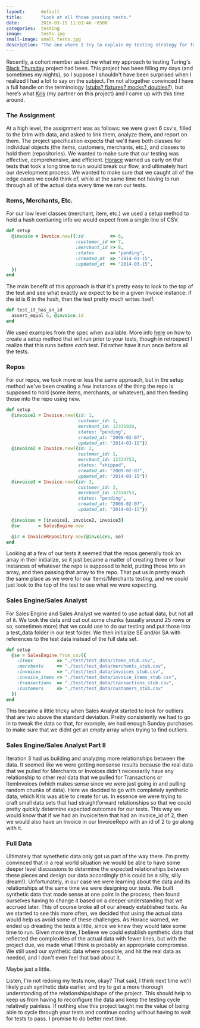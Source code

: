 ```yaml
---
layout:      default
title:       "Look at all those passing tests."
date:        2016-03-15 11:01:46 -0500
categories:  testing
image:       tests.jpg
small-image: small_tests.jpg
description: "The one where I try to explain my testing strategy for Turing's Black Thursday project"
---
```

Recently, a cohort member asked me what my approach to testing Turing's [Black Thursday](https://github.com/turingschool/curriculum/blob/master/source/projects/black_thursday.markdown) project had been. This project has been filling my days (and sometimes my nights), so I suppose I shouldn't have been surprised when I realized I had a lot to say on the subject. I'm not altogether convinced I have a full handle on the terminology ([stubs? fixtures? mocks? doubles?](http://martinfowler.com/articles/mocksArentStubs.html)), but here’s what [Kris](https://github.com/kristindiannefoss) (my partner on this project) and I came up with this time around.

### The Assignment

At a high level, the assignment was as follows: we were given 6 csv's, filled to the brim with data, and asked to link them, analyze them, and report on them. The project specification expects that we'll have both classes for individual objects (the items, customers, merchants, etc.), and classes to hold them (repositories). We wanted to make sure that our testing was effective, comprehensive, and efficient. [Horace](https://github.com/worace) warned us early on that tests that took a long time to run would break our flow, and ultimately hurt our development process. We wanted to make sure that we caught all of the edge cases we could think of, while at the same time not having to run through all of the actual data every time we ran our tests.

### Items, Merchants, Etc.

For our low level classes (merchant, item, etc.) we used a setup method to hold a hash contianing info we would expect from a single line of CSV.

```ruby
def setup
  @invoice = Invoice.new({:id          => 6,
                          :customer_id => 7,
                          :merchant_id => 8,
                          :status      => "pending",
                          :created_at  => "2014-03-15",
                          :updated_at  => "2014-03-15",
  })
end
```

The main benefit of this approach is that it's pretty easy to look to the top of the test and see what exactly we expect to be in a given Invoice instance: if the id is 6 in the hash, then the test pretty much writes itself.

```ruby
def test_it_has_an_id
  assert_equal 6, @invoice.id
end
```

We used examples from the spec when available. More info [here](http://chriskottom.com/blog/2014/10/4-fantastic-ways-to-set-up-state-in-minitest/) on how to create a setup method that will run prior to your tests, though in retrospect I realize that this runs before *each* test. I'd rather have it run once before all the tests.

### Repos

For our repos, we took more or less the same approach, but in the setup method we've been creating a few instances of the thing the repo is supposed to hold (some items, merchants, or whatever), and then feeding those into the repo using new.

```ruby
def setup
  @invoice1 = Invoice.new({id: 1,
                           customer_id: 1,
                           merchant_id: 12335938,
                           status: "pending",
                           created_at: "2009-02-07",
                           updated_at: "2014-03-15"})
  @invoice2 = Invoice.new({id: 2,
                           customer_id: 1,
                           merchant_id: 12334753,
                           status: "shipped",
                           created_at: "2009-02-07",
                           updated_at: "2014-03-15"})
  @invoice3 = Invoice.new({id: 3,
                           customer_id: 2,
                           merchant_id: 12334753,
                           status: "pending",
                           created_at: "2009-02-07",
                           updated_at: "2014-03-15"})

  @invoices = [invoice1, invoice2, invoice3]
  @se       = SalesEngine.new

  @ir = InvoiceRepository.new(@invoices, se)
end
```

Looking at a few of our tests it seemed that the repos generally took an array in their initialize, so it just became a matter of creating three or four instances of whatever the repo is supposed to hold, putting those into an array, and then passing that array to the repo. That put us in pretty much the same place as we were for our Items/Merchants testing, and we could just look to the top of the test to see what we were expecting.

### Sales Engine/Sales Analyst

For Sales Engine and Sales Analyst we wanted to use actual data, but not all of it. We took the data and cut out some chunks (usually around 25 rows or so, sometimes more) that we could use to do our testing and put those into a test_data folder in our test folder. We then initialize SE and/or SA with references to the test data instead of the full data set.

```ruby
def setup
  @se = SalesEngine.from_csv({
    :items         => "./test/test_data/items_stub.csv",
    :merchants     => "./test/test_data/merchants_stub.csv",
    :invoices      => "./test/test_data/invoices_stub.csv",
    :invoice_items => "./test/test_data/invoice_items_stub.csv",
    :transactions  => "./test/test_data/transactions_stub.csv",
    :customers     => "./test/test_data/customers_stub.csv"
  })
end
```

This became a little tricky when Sales Analyst started to look for outliers that are two above the standard deviation. Pretty consistently we had to go in to tweak the data so that, for example, we had enough Sunday purchases to make sure that we didnt get an empty array when trying to find outliers.

### Sales Engine/Sales Analyst Part II

Iteration 3 had us building and analyzing more relationships between the data. It seemed like we were getting nonsense results because the real data that we pulled for Merchants or Invoices didn't necessarily have any relationship to other real data that we pulled for Transactions or ItemInvoices (which makes sense since we were just going in and pulling random chunks of data). Here we decided to go with completely synthetic data, which Kris was able to create for us. In essence we were trying to craft small data sets that had straightforward relationships so that we could pretty quickly determine expected outcomes for our tests. This way we would know that if we had an InvoiceItem that had an invoice_id of 2, then we would also have an Invoice in our InvoiceRepo with an id of 2 to go along with it.

### Full Data

Ultimately that synethetic data only got us part of the way there. I'm pretty convinced that in a real world situation we would be able to have some deeper level discussions to determine the expected relationships between these pieces and design our data accordingly (this could be a silly, silly dream!). Unfortunately, in our case we were learning about the data and its relationships at the same time we were designing our tests. We built synthetic data that made sense at one point in the process, then found ourselves having to change it based on a deeper understanding that we accrued later. This of course broke all of our already established tests. As we started to see this more often, we decided that using the actual data would help us avoid some of these challenges. As Horace warned, we ended up dreading the tests a little, since we knew they would take some time to run. Given more time, I believe we could establish synthetic data that reflected the complexities of the actual data with fewer lines, but with the project due, we made what I think is probably an appropriate compromise. We still used our synthetic data where possible, and hit the real data as needed, and I don't even feel that bad about it.

Maybe just a little.

Listen, I'm not redoing my tests now, okay? That said, I think next time we'll likely push synthetic data earlier, and try to get a more thorough understanding of the relationships/shape of the project. This should help to keep us from having to reconfigure the data and keep the testing cycle relatively painless. If nothing else this project taught me the value of being able to cycle through your tests and continue coding without having to wait for tests to pass. I promise to do better next time.
